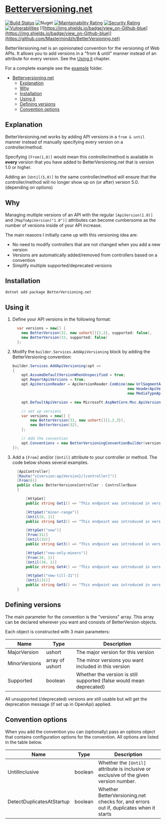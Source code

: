 # [Betterversioning.net](https://github.com/Mastermindzh/BetterVersioning.net)

[![Build Status](https://ci.mastermindzh.tech/api/badges/Mastermindzh/BetterVersioning.net/status.svg)](https://ci.mastermindzh.tech/Mastermindzh/BetterVersioning.net) ![Nuget](https://img.shields.io/nuget/dt/BetterVersioning.net) [![Maintainability Rating](https://sonarcloud.io/api/project_badges/measure?project=Mastermindzh_BetterVersioning.net&metric=sqale_rating)](https://sonarcloud.io/summary/new_code?id=Mastermindzh_BetterVersioning.net) [![Security Rating](https://sonarcloud.io/api/project_badges/measure?project=Mastermindzh_BetterVersioning.net&metric=security_rating)](https://sonarcloud.io/summary/new_code?id=Mastermindzh_BetterVersioning.net) [![Vulnerabilities](https://sonarcloud.io/api/project_badges/measure?project=Mastermindzh_BetterVersioning.net&metric=vulnerabilities)](https://sonarcloud.io/summary/new_code?id=Mastermindzh_BetterVersioning.net) [![https://img.shields.io/badge/view_on-Github-blue](https://img.shields.io/badge/view_on-Github-blue)](https://github.com/Mastermindzh/BetterVersioning.net)

BetterVersioning.net is an opinionated convention for the versioning of Web APIs. It allows you to add versions in a "from &amp; until" manner instead of an attribute for every version. See the [Using it](#using-it) chapter.

For a complete example see the [example](https://github.com/Mastermindzh/BetterVersioning.net/tree/main/example) folder.

<!-- toc -->

- [Betterversioning.net](#betterversioningnet)
  - [Explanation](#explanation)
  - [Why](#why)
  - [Installation](#installation)
  - [Using it](#using-it)
  - [Defining versions](#defining-versions)
  - [Convention options](#convention-options)

<!-- tocstop -->

## Explanation

BetterVersioning.net works by adding API versions in a `from & until` manner instead of manually specifying every version on a controller/method.

Specifying `[From(1,0)]` would mean this controller/method is available in **every** version that you have added to BetterVersioning.net that is version 1.0 or higher.

Adding an `[Until(5,0)]` to the same controller/method will ensure that the controller/method will no longer show up on (or after) version 5.0. (depending on options)

## Why

Managing multiple versions of an API with the regular `[ApiVersion(1.0)]` and `[MapToApiVersion("1.0")]` attributes can become cumbersome as the number of versions inside of your API increase.

The main reasons I initially came up with this versioning idea are:

- No need to modify controllers that are not changed when you add a new version
- Versions are automatically added/removed from controllers based on a convention
- Simplify multiple supported/deprecated versions

## Installation

`dotnet add package BetterVersioning.net`

## Using it

1. Define your API versions in the following format:

    ```csharp
      var versions = new[] {
        new BetterVersion(32, new ushort[]{1,2}, supported: false),
        new BetterVersion(33, supported: false)
      };
    ```

2. Modify the `builder.Services.AddApiVersioning` block by adding the BetterVersioning convention:

    ```csharp
    builder.Services.AddApiVersioning(opt =>
    {
        opt.AssumeDefaultVersionWhenUnspecified = true;
        opt.ReportApiVersions = true;
        opt.ApiVersionReader = ApiVersionReader.Combine(new UrlSegmentApiVersionReader(),
                                                        new HeaderApiVersionReader("x-api-version"),
                                                        new MediaTypeApiVersionReader("x-api-version"));

        opt.DefaultApiVersion = new Microsoft.AspNetCore.Mvc.ApiVersion(32, 0);

        // set up versions
        var versions = new[] {
            new BetterVersion(31, new ushort[]{1,2,3}),
            new BetterVersion(32),
        };

        // Add the convention
        opt.Conventions = new BetterVersioningConventionBuilder(versions, new BetterVersioningOptions() { UntilInclusive = true });
    });
    ```

3. Add a `[From]` and/or `[Until]` attribute to your controller or method. The code below shows several examples.

    ```csharp
      [ApiController]
      [Route("v{version:apiVersion}/[controller]")]
      [From(6)]
      public class BetterVersionsController : ControllerBase
      {

          [HttpGet]
          public string Get1() => "This endpoint was introduced in version 6";

          [HttpGet("minor-range")]
          [Until(6, 1)]
          public string Get2() => "This endpoint was introduced in version 6.0 and removed after version 6.1";

          [HttpGet("new")]
          [From(31)]
          [Until(33)]
          public string Get3() => "This endpoint was introduced in version 31 and removed after version 33";

          [HttpGet("new-only-minors")]
          [From(34, 1)]
          [Until(34, 2)]
          public string Get4() => "This endpoint was introduced in version 34.1 and removed after version 34.2";

          [HttpGet("new-till-31")]
          [Until(31)]
          public string Get5() => "This endpoint was introduced in version 6 and removed after version 31.0";
      }

    ```

## Defining versions

The main parameter for the convention is the "versions" array.
This array can be declared wherever you want and consists of BetterVersion objects.

Each object is constructed with 3 main parameters:

| Name           | Type    | Description                                                                            |
| -------------- | ------- | -------------------------------------------------------------------------------------- |
| MajorVersion | ushort | The major version for this version |
| MinorVersions | array of ushort | The minor versions you want included in this version |
| Supported | boolean | Whether the version is still supported (false would mean deprecated) |

All unsupported (/deprecated) versions are still usable but will get the deprecation message (if set up in OpenApi) applied.  

## Convention options

When you add the convention you can (optionally) pass an options object that contains configuration options for the convention. All options are listed in the table below.

| Name           | Type    | Description                                                                            |
| -------------- | ------- | -------------------------------------------------------------------------------------- |
| UntilInclusive | boolean | Whether the `[Until]` attribute is inclusive or exclusive of the given version number. |
| DetectDuplicatesAtStartup | boolean | Whether BetterVersioning.net checks for, and errors out if, duplicates when it starts |
